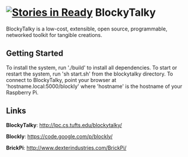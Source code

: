 [![Stories in Ready](https://badge.waffle.io/tufts-lpc/blockytalky.png?label=ready&title=Ready)](https://waffle.io/tufts-lpc/blockytalky)
BlockyTalky
=====
BlockyTalky is a low-cost, extensible, open source, programmable, networked toolkit for tangible creations.

## Getting Started
To install the system, run './build' to install all dependencies.
To start or restart the system, run 'sh start.sh' from the blockytalky directory.
To connect to BlockyTalky, point your browser at 'hostname.local:5000/blockly' where 'hostname' is the hostname of your Raspberry Pi.


## Links
**BlockyTalky**: 	http://lpc.cs.tufts.edu/blockytalky/

**Blockly**: 		https://code.google.com/p/blockly/

**BrickPi**: 		http://www.dexterindustries.com/BrickPi/
         
